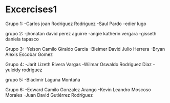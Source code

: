 # Excercises1
Grupo 1:
-Carlos joan Rodriguez Rodriguez
-Saul Pardo
-edier lugo

grupo 2:
-jhonatan david perez aguirre
-angie katherin vergara
-gisseth daniela tapasco

Grupo 3:
-Yeison Camilo Giraldo Garcia
-Bleimer David Julio Herrera
-Bryan Alexis Escobar Gomez

Grupo 4:
-Jarit Lizeth Rivera Vargas
-Wilmar Oswaldo Rodriguez Diaz
-yuleidy rodriguez

grupo 5:
-Bladimir Laguna Montaña

Grupo 6:
-Edward Camilo Gonzalez Arango
-Kevin Leandro Moscoso Morales
-Juan David Gutiérrez Rodríguez


